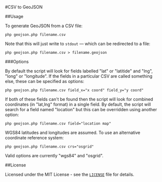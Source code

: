 #CSV to GeoJSON

##Usage

To generate GeoJSON from a CSV file:

	php geojson.php filename.csv

Note that this will just write to `stdout` — which can be redirected to a file:

	php geojson.php filename.csv > filename.geojson


###Options

By default the script will look for fields labelled "lat" or "latitide" and "lng", "long" or "longitude". If the fields in a particular CSV are called something else, these can be specified as options:

	php geojson.php filename.csv field_x="x coord" field_y="y coord"

If both of these fields can't be found then the script will look for combined coordinates (in "lat,lng" format) in a single field. By default, the script will search for a field named "location" but this can be overridden using another option:

	php geojson.php filename.csv field="location map"

WGS84 latitudes and longitudes are assumed. To use an alternative coordinate reference system:

	php geojson.php filename.csv crs="osgrid"

Valid options are currently "wgs84" and "osgrid".


##License

Licensed under the MIT License - see the [`LICENSE`](LICENSE.md) file for details.
